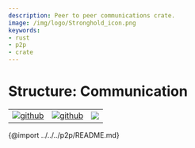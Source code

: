 ```yaml
---
description: Peer to peer communications crate.
image: /img/logo/Stronghold_icon.png
keywords:
- rust
- p2p
- crate
---
```


# Structure: Communication

| | | |
|-|-|-|
[![github](https://img.shields.io/badge/github-source-blue.svg)](https://github.com/iotaledger/stronghold.rs/tree/dev/p2p) | [![github](https://img.shields.io/badge/rust-docs-green.svg)](https://docs.rs/stronghold-p2p)| [![](https://img.shields.io/crates/v/stronghold-p2p.svg)](https://crates.io/crates/stronghold-p2p)

{@import ../../../p2p/README.md}
